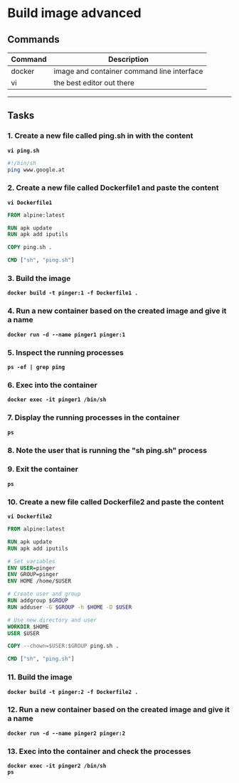 # Build image advanced
## Commands
| Command | Description |
| --- | --- |
| docker | image and container command line interface |
| vi | the best editor out there |
---

## Tasks
### 1. Create a new file called **ping.sh** in with the content
**`vi ping.sh`**
```bash
#!/bin/sh
ping www.google.at
```

### 2. Create a new file called **Dockerfile1** and paste the content
**`vi Dockerfile1`**  
```dockerfile
FROM alpine:latest

RUN apk update
RUN apk add iputils

COPY ping.sh .

CMD ["sh", "ping.sh"]
```

### 3. Build the image
**`docker build -t pinger:1 -f Dockerfile1 .`**

### 4. Run a new container based on the created image and give it a name
**`docker run -d --name pinger1 pinger:1`**

### 5. Inspect the running processes
**`ps -ef | grep ping`**

### 6. Exec into the container
**`docker exec -it pinger1 /bin/sh`**

### 7. Display the running processes in the container
**`ps`**

### 8. Note the user that is running the "sh ping.sh" process

### 9. Exit the container
**`ps`**

### 10. Create a new file called **Dockerfile2** and paste the content
**`vi Dockerfile2`**  
```dockerfile
FROM alpine:latest

RUN apk update
RUN apk add iputils

# Set variables
ENV USER=pinger
ENV GROUP=pinger
ENV HOME /home/$USER

# Create user and group
RUN addgroup $GROUP
RUN adduser -G $GROUP -h $HOME -D $USER

# Use new directory and user
WORKDIR $HOME
USER $USER

COPY --chown=$USER:$GROUP ping.sh .

CMD ["sh", "ping.sh"]
```

### 11. Build the image
**`docker build -t pinger:2 -f Dockerfile2 .`**

### 12. Run a new container based on the created image and give it a name
**`docker run -d --name pinger2 pinger:2`**

### 13. Exec into the container and check the processes
**`docker exec -it pinger2 /bin/sh`**\
**`ps`**


